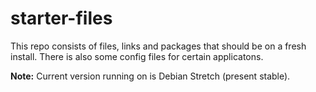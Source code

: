 # starter-files
This repo consists of files, links and packages that should be on a fresh install. There is also some config files for certain applicatons.

**Note:** Current version running on is Debian Stretch (present stable).
